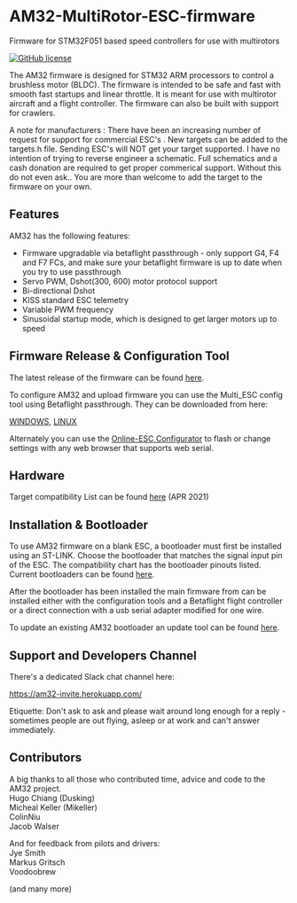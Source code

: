 # AM32-MultiRotor-ESC-firmware
Firmware for STM32F051 based speed controllers for use with multirotors
<p align="left">
  <a href="/LICENSE"><img src="https://img.shields.io/badge/license-GPL--3.0-brightgreen" alt="GitHub license" /></a>
</p>

The AM32 firmware is designed for STM32 ARM processors to control a brushless motor (BLDC).
The firmware is intended to be safe and fast with smooth fast startups and linear throttle. It is meant for use with multirotor aircraft and a flight controller. The firmware can also be built with support for crawlers.

A note for manufacturers : There have been an increasing number of request for support for commercial ESC's . New targets can be added to the targets.h file. Sending ESC's will NOT get your target supported. I have no intention of trying to reverse engineer a schematic. Full schematics and a cash donation are required to get proper commerical support. Without this do not even ask.. You are more than welcome to add the target to the firmware on your own.  

## Features

AM32 has the following features:

- Firmware upgradable via betaflight passthrough - only support G4, F4 and F7 FCs, and make sure your betaflight firmware is up to date when you try to use passthrough
- Servo PWM, Dshot(300, 600) motor protocol support
- Bi-directional Dshot
- KISS standard ESC telemetry
- Variable PWM frequency
- Sinusoidal startup mode, which is designed to get larger motors up to speed

## Firmware Release & Configuration Tool

The latest release of the firmware can be found [here](https://github.com/AlkaMotors/AM32-MultiRotor-ESC-firmware/releases/).

To configure AM32 and upload firmware you can use the Multi_ESC config tool using Betaflight passthrough. They can be downloaded from here:

[WINDOWS](https://drive.google.com/file/d/1H2Ks_TOZGshxZ2eOfaa94-t4zi-acqGg/view?usp=sharing),
[LINUX](https://drive.google.com/file/d/164mF-7khqH822kLzF8sP5VAckHecoKGG/view?usp=sharing)

Alternately you can use the [Online-ESC Configurator](https://esc-configurator.com/) to flash or change settings with any web browser that supports web serial.



## Hardware
Target compatibility List can be found [here](https://github.com/AlkaMotors/AM32-MultiRotor-ESC-firmware/wiki/List-of-Supported-Hardware) (APR 2021)


## Installation & Bootloader

To use AM32 firmware on a blank ESC, a bootloader must first be installed using an ST-LINK. Choose the bootloader that matches the signal input pin of the ESC.
The compatibility chart has the bootloader pinouts listed.
Current bootloaders can be found [here](https://github.com/AlkaMotors/AM32_Bootloader_F051/releases).

After the bootloader has been installed the main firmware from can be installed either with the configuration tools and a Betaflight flight controller or a direct connection with a usb serial adapter modified for one wire.

To update an existing AM32 bootloader an update tool can be found [here](https://github.com/AlkaMotors/F051_Bootloader_Updater/releases).

## Support and Developers Channel

There's a dedicated Slack chat channel here:

https://am32-invite.herokuapp.com/

Etiquette: Don't ask to ask and please wait around long enough for a reply - sometimes people are out flying, asleep or at work and can't answer immediately.

## Contributors
A big thanks to all those who contributed time, advice and code to the AM32 project.\
Hugo Chiang (Dusking)\
Micheal Keller (Mikeller)\
ColinNiu\
Jacob Walser

And for feedback from pilots and drivers:\
Jye Smith\
Markus Gritsch\
Voodoobrew 

(and many more)
